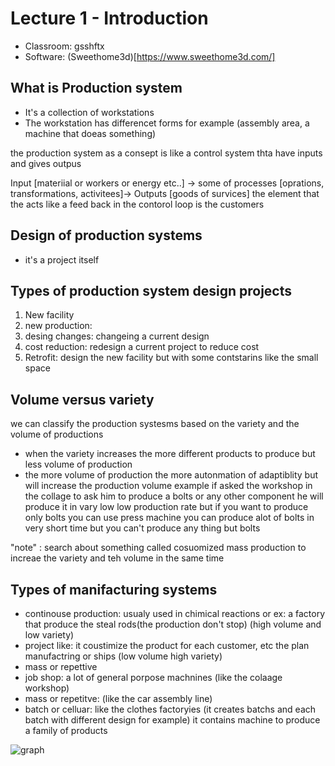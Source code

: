 # Lecture 1 - Introduction 

* Classroom: gsshftx
* Software: (Sweethome3d)[https://www.sweethome3d.com/]


## What is Production system

* It's a collection of workstations
* The workstation has differencet forms for example (assembly area, a machine that doeas something)

the production system as a consept is like a control system thta have inputs and gives outpus 

Input [materiial or workers or energy etc..] -> some of processes  [oprations, transformations, activitees]-> Outputs [goods of survices]
the element that the acts like a feed back in the contorol loop is the customers

## Design of production systems
 * it's a project itself

## Types of production system design projects

1. New facility
1. new production:
3. desing changes: changeing a current design
4. cost reduction: redesign a current project to reduce cost
5. Retrofit: design the new facility but with some contstarins like the small space

## Volume versus variety

we can classify the production systesms based on the variety and the volume of productions
* when the variety increases the more different products to produce but less volume of production
* the more volume of production the more autonmation of adaptiblity but will increase the production volume
example if asked the workshop in the collage to ask him to produce a bolts or any other component he will produce it in vary low low production rate
but if you want to produce only bolts you can use press machine you can produce alot of bolts in very short time but you can't produce any thing but bolts

"note" : search about something called cosuomized mass production to increae the variety and teh volume in the same time

## Types of manifacturing systems

* continouse production: usualy used in chimical reactions or ex: a factory that produce the steal rods(the production don't stop) (high volume and low variety)
* project like: it coustimize the product for each customer, etc the plan manufactring or ships (low volume high variety)
* mass or repettive
* job shop: a lot of general porpose machnines (like the colaage workshop)
* mass or repetitve: (like the car assembly line)
* batch or celluar:  like the clothes factoryies (it creates batchs and each batch with different design for example) it contains machine to produce a family of products

![graph](/home/mahmoud/Pictures/figure1.png)
